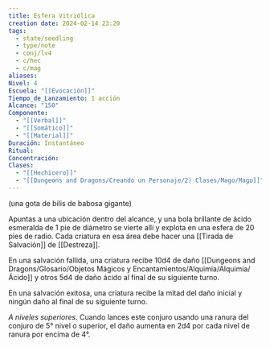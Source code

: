 ```yaml
---
title: Esfera Vitriólica
creation date: 2024-02-14 23:20
tags:
  - state/seedling
  - type/note
  - conj/lv4
  - c/hec
  - c/mag
aliases: 
Nivel: 4
Escuela: "[[Evocación]]"
Tiempo_de_Lanzamiento: 1 acción
Alcance: "150"
Componente:
  - "[[Verbal]]"
  - "[[Somático]]"
  - "[[Material]]"
Duración: Instantáneo
Ritual: 
Concentración: 
Clases:
  - "[[Hechicero]]"
  - "[[Dungeons and Dragons/Creando un Personaje/2) Clases/Mago/Mago]]"
---
```

(una gota de bilis de babosa gigante)

Apuntas a una ubicación dentro del alcance, y una bola brillante de ácido esmeralda de 1 pie de diámetro se vierte allí y explota en una esfera de 20 pies de radio. Cada criatura en esa área debe hacer una [[Tirada de Salvación]] de [[Destreza]].

En una salvación fallida, una criatura recibe 10d4 de daño [[Dungeons and Dragons/Glosario/Objetos Mágicos y Encantamientos/Alquimia/Alquimia/Ácido]] y otros 5d4 de daño ácido al final de su siguiente turno.

En una salvación exitosa, una criatura recibe la mitad del daño inicial y ningún daño al final de su siguiente turno.

*A niveles superiores*. Cuando lances este conjuro usando una ranura del conjuro de 5° nivel o superior, el daño aumenta en 2d4 por cada nivel de ranura por encima de 4°.
